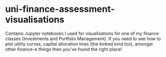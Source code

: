 # uni-finance-assessment-visualisations

Contains Jupyter notebooks I used for visualisations for one of my finance classes (Investments and Portfolio Management). If you need to see how to plot utility curves, capital allocation lines (the kinked kind too), amongst other finance-e things then you've found the right place!
